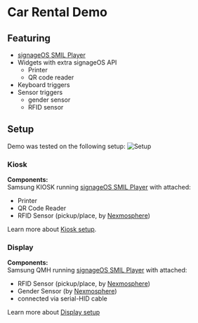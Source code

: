# Car Rental Demo

## Featuring

- [signageOS SMIL Player](https://github.com/signageos/smil-player)
- Widgets with extra signageOS API
    - Printer
    - QR code reader
- Keyboard triggers
- Sensor triggers
    - gender sensor
    - RFID sensor

## Setup

Demo was tested on the following setup:
![Setup](setup.jpg)

### Kiosk

**Components:**  
Samsung KIOSK running [signageOS SMIL Player](https://github.com/signageos/smil-player) with attached:

- Printer
- QR Code Reader
- RFID Sensor (pickup/place, by [Nexmosphere](http://nexmosphere.com/))

Learn more about [Kiosk setup](kiosk/README.md).


### Display

**Components:**  
Samsung QMH running [signageOS SMIL Player](https://github.com/signageos/smil-player) with attached:

- RFID Sensor (pickup/place, by [Nexmosphere](http://nexmosphere.com/))
- Gender Sensor (by [Nexmosphere](http://nexmosphere.com/))
- connected via serial-HID cable

Learn more about [Display setup](display/README.md)
